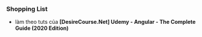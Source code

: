 ### Shopping List

* làm theo tuts của **[DesireCourse.Net] Udemy - Angular - The Complete Guide (2020 Edition)**
